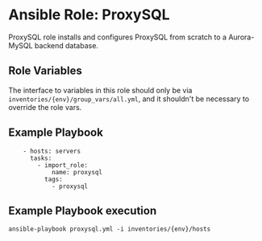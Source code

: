 Ansible Role: ProxySQL
======================

ProxySQL role installs and configures ProxySQL from scratch to a Aurora-MySQL backend database.

Role Variables
--------------

The interface to variables in this role should only be via `inventories/{env}/group_vars/all.yml`, and it shouldn't be necessary to override the role vars.

Example Playbook
----------------

```
    - hosts: servers
      tasks:
        - import_role:
            name: proxysql
          tags:
            - proxysql
```

Example Playbook execution
--------------------------
```
ansible-playbook proxysql.yml -i inventories/{env}/hosts
```